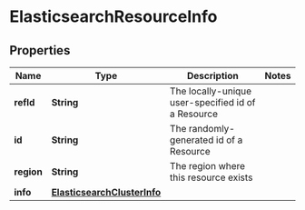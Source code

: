 # ElasticsearchResourceInfo

## Properties
Name | Type | Description | Notes
------------ | ------------- | ------------- | -------------
**refId** | **String** | The locally-unique user-specified id of a Resource | 
**id** | **String** | The randomly-generated id of a Resource | 
**region** | **String** | The region where this resource exists | 
**info** | [**ElasticsearchClusterInfo**](ElasticsearchClusterInfo.md) |  | 
